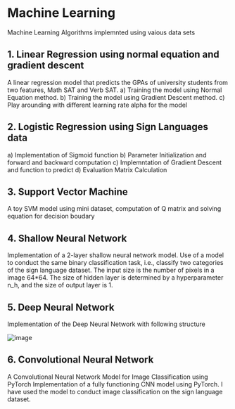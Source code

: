 # Machine Learning
Machine Learning Algorithms implemnted using vaious data sets

## 1. Linear Regression using normal equation and gradient descent

  A linear regression model that predicts the GPAs of university students from two features, Math SAT and Verb SAT. 
  a) Training the model using Normal Equation method.
  b) Training the model using Gradient Descent method.
  c) Play arounding with different learning rate alpha for the model


## 2. Logistic Regression using Sign Languages data 

a) Implementation of Sigmoid function
b) Parameter Initialization and forward and backward computation
c) Implemntation of Gradient Descent and function to predict
d) Evaluation Matrix Calculation

## 3.  Support Vector Machine

A toy SVM model using mini dataset, computation of Q matrix and solving equation for decision boudary

## 4. Shallow Neural Network

Implementation of a 2-layer shallow neural network model. Use of a model to conduct the same binary classification task, i.e., classify two categories of the sign language dataset. The input size is the number of pixels in a image 64*64. The size of hidden layer is determined by a hyperparameter n_h, and the size of output layer is 1.


## 5. Deep Neural Network

Implementation of the Deep Neural Network with following structure


![image](https://user-images.githubusercontent.com/52694641/110718639-3e11f400-81c0-11eb-9727-1f61f2a1b85e.png)


## 6. Convolutional Neural Network

A Convolutional Neural Network Model for Image Classification using PyTorch
Implementation of a fully functioning CNN model using PyTorch. I have used the model to conduct image classification on the sign language dataset.
